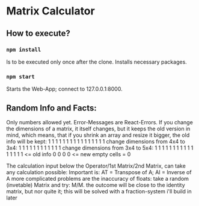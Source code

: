 # Matrix Calculator

## How to execute?

### `npm install`

Is to be executed only once after the clone.
Installs necessary packages.


### `npm start`

Starts the Web-App; connect to 127.0.0.1:8000.


## Random Info and Facts:

Only numbers allowed yet.
Error-Messages are React-Errors.
If you change the dimensions of a matrix, it itself changes, but it keeps the old version in mind, which means, that if you shrink an array and resize it bigger, the old info will be kept:
1 1 1 1
1 1 1 1
1 1 1 1
1 1 1 1
change dimensions from 4x4 to 3x4:
1 1 1 1
1 1 1 1
1 1 1 1
change dimensions from 3x4 to 5x4:
1 1 1 1
1 1 1 1
1 1 1 1
1 1 1 1 <= old info
0 0 0 0 <= new empty cells = 0

The calculation input below the Operator/1st Matrix/2nd Matrix, can take any calculation possible: Important is: AT = Transpose of A; AI = Inverse of A
more complicated  problems are the inaccuracy of floats: take a random (invetable) Matrix and try: M/M. the outcome will be close to the identity matrix, but nor quite it; this will be solved with a fraction-system i'll build in later
